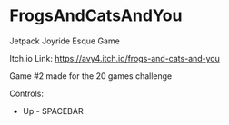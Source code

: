 # FrogsAndCatsAndYou
 Jetpack Joyride Esque Game

 Itch.io Link: https://avy4.itch.io/frogs-and-cats-and-you

 Game #2 made for the 20 games challenge

Controls:
- Up - SPACEBAR
 

